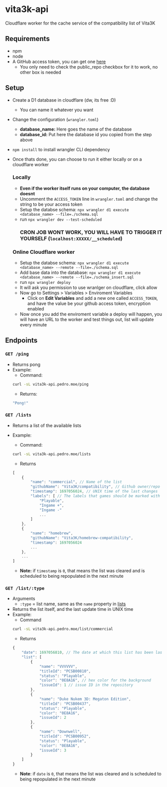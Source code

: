 # vita3k-api
Cloudflare worker for the cache service of the compatibility list of Vita3K

## Requirements
* npm
* node
* A GitHub access token, you can get one [here](https://github.com/settings/tokens)
    * You only need to check the public_repo checkbox for it to work, no other box is needed

## Setup
* Create a D1 database in cloudflare (dw, its free :D)
	* You can name it whatever you want

* Change the configuration (`wrangler.toml`)
	* **database_name:** Here goes the name of the database
	* **database_id:** Put here the database id you copied from the step above
* `npm install` to install wrangler CLI dependency

* Once thats done, you can choose to run it either locally or on a cloudflare worker
	### Locally
    * **Even if the worker itself runs on your computer, the database doesnt**
	* Uncomment the `ACCESS_TOKEN` line in `wrangler.toml` and change the string to be your access token
	* Setup the databse schema: `npx wrangler d1 execute <database_name> --file=./schema.sql`
	* run `npx wrangler dev --test-scheduled`
		### CRON JOB WONT WORK, YOU WILL HAVE TO TRIGGER IT YOURSELF (`localhost:XXXXX/__scheduled`)
	### Online Cloudflare worker
	* Setup the databse schema: `npx wrangler d1 execute <database_name> --remote --file=./schema.sql`
	* Add base data into the database: `npx wrangler d1 execute <database_name> --remote --file=./schema_insert.sql`
	* run `npx wrangler deploy`
	* It will ask you permission to use wranlger on cloudflare, click allow
	* Now go to Settings > Variables > Enviroment Variables
		* Click on **Edit Variables** and add a new one called `ACCESS_TOKEN`, and have the value be your github access token, encryption enabled
	* Now once you add the enviroment variable a deploy will happen, you will have an URL to the worker and test things out, list will update every minute

## Endpoints

### `GET /ping`
* Returns pong
* Example:
	* Command: 
	```sh
	curl -sL vita3k-api.pedro.moe/ping
	```
	* Returns:
	```js
	"Pong!"
	```


### `GET /lists`
* Returns a list of the available lists

* Example: 
	* Command:
	```sh
	curl -sL vita3k-api.pedro.moe/lists
	```
	* Returns
	```js
	[
		{
			"name": "commercial", // Name of the list
			"githubName": "Vita3K/compatibility", // Github owner/repo of the issue list
			"timestamp": 1697056024, // UNIX time of the last changes
			"labels": [ // The labels that games should be marked with
				"Playable",
				"Ingame +",
				"Ingame -"
				...
			]
		},
		{
			"name": "homebrew",
			"githubName": "Vita3K/homebrew-compatibility",
			"timestamp": 1697056024
			...
		},
		...
	]
	```
	* **Note:** if `timestamp` is `0`, that means the list was cleared and is scheduled to being repopulated in the next minute

### `GET /list/:type`
* Arguments
	* `:type` = list name, same as the `name` property in [lists](#get-lists)
* Returns the list itself, and the last update time in UNIX time
* Example: 
	* Command
	```sh
	curl -sL vita3k-api.pedro.moe/list/commercial
	```
	* Returns
	```js
	{
    	"date": 1697056810, // The date at which this list has been last changed (UNIX Time)
    	"list": [
        	{
            	"name": "VVVVVV",
            	"titleId": "PCSB00810",
            	"status": "Playable",
            	"color": "0E8A16", // hex color for the background
            	"issueId": 1 // issue ID in the repository
        	},
        	{
            	"name": "Duke Nukem 3D: Megaton Edition",
            	"titleId": "PCSB00437",
            	"status": "Playable",
            	"color": "0E8A16",
            	"issueId": 2
        	},
        	{
            	"name": "Downwell",
            	"titleId": "PCSB00952",
            	"status": "Playable",
            	"color": "0E8A16",
            	"issueId": 3
        	}
		]
	}
	```
	* **Note**: if `date` is `0`, that means the list was cleared and is scheduled to being repopulated in the next minute
